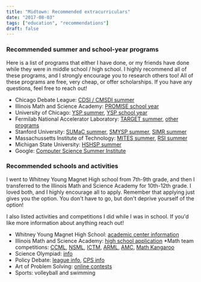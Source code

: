 ```yaml
---
title: "Midtown: Recommended extracurriculars"
date: "2017-08-03"
tags: ["education", "recommendations"]
draft: false
---
```


### Recommended summer and school-year programs

Here is a list of programs that either I have done, or my friends have done while they were in middle school / high school. I highly recommend all of these programs, and I strongly encourage you to research others too! All of these programs are free, very cheap, or offer scholarships. If you have any questions, feel free to reach out!

* Chicago Debate League: 
    [CDSI / CMSDI summer](http://chicagodebateleague.org/special-events/chicago-debate-summer-institute/)
* Illinois Math and Science Academy: 
    [PROMISE school year](https://www3.imsa.edu/admissions/promise-program/)
* University of Chicago: 
    [YSP summer](http://www.math.uchicago.edu/ysp/summerschedule.html), 
    [YSP school year](http://www.math.uchicago.edu/ysp/schedule.html)
* Fermilab National Accelerator Laboratory: 
    [TARGET summer](http://diversity.fnal.gov/target/),
    [other programs](http://ed.fnal.gov/interns/programs/index.shtml)
* Stanford University:
    [SUMaC summer](http://sumac.stanford.edu),
    [SMYSP summer](http://smysp.stanford.edu),
    [SIMR summer](https://simr.stanford.edu)
* Massachussetts Institute of Technology:
    [MITES summer](https://oeop.mit.edu/programs/mites),
    [RSI summer](https://www.cee.org/research-science-institute)
* Michigan State University:
    [HSHSP summer](http://education.msu.edu/hshsp/)
* Google:
    [Computer Science Summer Institute](https://edu.google.com/resources/programs/computer-science-summer-institute/)

### Recommended schools and activities

I went to Whitney Young Magnet High school from 7th-9th grade, and then I transferred to the Illinois Math and Science Academy for 10th-12th grade. I loved both, and I highly encourage all to apply. Remember that applying just gives you the option. You don't have to go, but don't deprive yourself of the option!

I also listed activities and competitions I did while I was in school. If you'd like more information about anything reach out!

* Whitney Young Magnet High School:
    [academic center information](http://www.wyoung.org/apps/pages/index.jsp?uREC_ID=205007&type=d&pREC_ID=405662)
* Illinois Math and Science Academy:
    [high school application](https://www.imsa.edu/admissions)
*Math team competitions:
    [CCML](http://ccmlmath.org),
    [NSML](https://nsml.org),
    [ICTM](http://www.ictm.org),
    [ARML](http://chicagoarml.org),
    [AMC](https://www.maa.org/math-competitions),
    [Math Kangaroo](http://www.mathkangaroo.org/mk/default.html")
* Science Olympiad:
    [info](https://www.soinc.org)
* Policy Debate:
    [league info](http://chicagodebateleague.org),
    [CPS info](http://cps.edu/Programs/Academic_and_enrichment/Pages/ChicagoDebateLeague.aspx)
* Art of Problem Solving:
    [online contests](https://artofproblemsolving.com)
* Sports: volleyball and swimming

